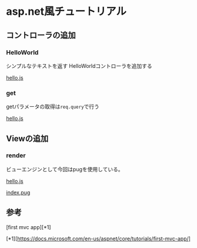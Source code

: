 # asp.net風チュートリアル

## コントローラの追加

### HelloWorld

シンプルなテキストを返す HelloWorldコントローラを追加する

[hello.js](https://github.com/hibohiboo/develop/tree/c2f8e79621a710ac8c12b1af4806f3ef8dfb77cc/tutorial/lesson/wmfw/myproject/src/server/routes/controller/hello.js)

### get

getパラメータの取得は`req.query`で行う

[hello.js](https://github.com/hibohiboo/develop/tree/94cc0ea92497ac83c9c2865ce8820ec705a52b53/tutorial/lesson/wmfw/myproject/src/server/routes/controller/hello.js)

## Viewの追加

### render

ビューエンジンとして今回はpugを使用している。

[hello.js](https://github.com/hibohiboo/develop/tree/28f29c9c90187cc92c05f0a206f22ceef3fe2581/tutorial/lesson/wmfw/myproject/src/server/routes/controller/hello.js)

[index.pug](https://github.com/hibohiboo/develop/tree/28f29c9c90187cc92c05f0a206f22ceef3fe2581/tutorial/lesson/wmfw/myproject/src/client/views/hello/index.pug)

## 参考

[first mvc app][*1]

[*1][https://docs.microsoft.com/en-us/aspnet/core/tutorials/first-mvc-app/]
